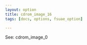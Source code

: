 ```yaml
---
layout: option
title: cdrom_image_16
tags: [docs, options, fsuae_option]

---
```


See: cdrom_image_0
